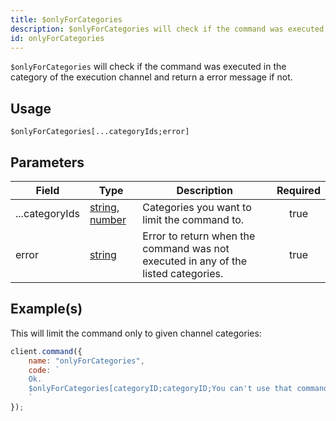 ```yaml
---
title: $onlyForCategories
description: $onlyForCategories will check if the command was executed in the category of the execution channel and return a error message if not.
id: onlyForCategories
---
```


`$onlyForCategories` will check if the command was executed in the category of the execution channel and return a error
message if not.

## Usage

```aoi
$onlyForCategories[...categoryIds;error]
```

## Parameters

| Field          | Type                                                                                                                                                                                                 | Description                                                                        | Required |
| -------------- | ---------------------------------------------------------------------------------------------------------------------------------------------------------------------------------------------------- | ---------------------------------------------------------------------------------- | :------: |
| ...categoryIds | [string](https://developer.mozilla.org/en-US/docs/Web/JavaScript/Reference/Global_Objects/String), [number](https://developer.mozilla.org/en-us/docs/web/javascript/reference/global_objects/number) | Categories you want to limit the command to.                                       |   true   |
| error          | [string](https://developer.mozilla.org/en-US/docs/Web/JavaScript/Reference/Global_Objects/String)                                                                                                    | Error to return when the command was not executed in any of the listed categories. |   true   |

## Example(s)

This will limit the command only to given channel categories:

```javascript
client.command({
    name: "onlyForCategories",
    code: `
    Ok.
    $onlyForCategories[categoryID;categoryID;You can't use that command here!]
    `
});
```
